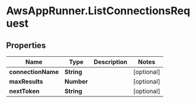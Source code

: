 # AwsAppRunner.ListConnectionsRequest

## Properties

Name | Type | Description | Notes
------------ | ------------- | ------------- | -------------
**connectionName** | **String** |  | [optional] 
**maxResults** | **Number** |  | [optional] 
**nextToken** | **String** |  | [optional] 


